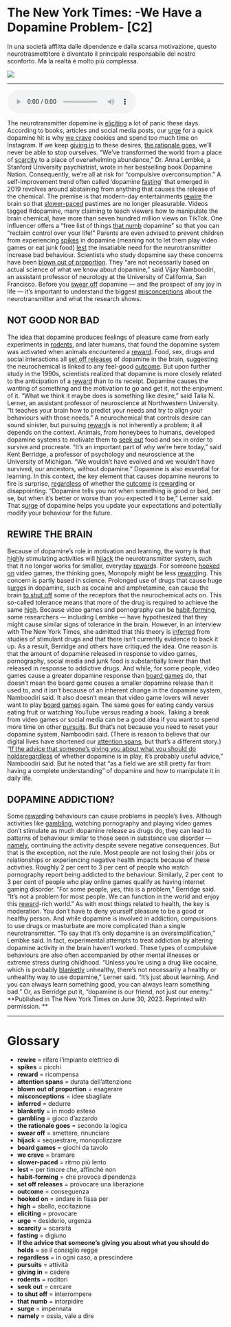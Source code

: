 # The New York Times: -We Have a  Dopamine Problem-   [C2]

In una società afflitta dalle dipendenze e dalla scarsa motivazione, questo neurotrasmettitore è diventato il principale responsabile del nostro sconforto. Ma la realtà è molto più complessa.

![](The%20New%20York%20Times%20-We%20Have%20a%20%20Dopamine%20Problem-.jpg)

--------------

<div>
<audio controls autoplay>
    <source src="https:/raw.githubusercontent.com/dartie/speakup/main/2024-04/The%20New%20York%20Times%20-We%20Have%20a%20%20Dopamine%20Problem-.mp3" type="audio/mpeg">
</audio>
</div>


The neurotransmitter dopamine is [eliciting](## "provocare") a lot of panic these days. According to books, articles and social media posts, our [urge](## "desiderio, urgenza") for a quick dopamine hit is why [we crave](## "bramare") cookies and spend too much time on Instagram. If we keep [giving in](## "cedere") to these desires, [the rationale goes](## "secondo la logica"), we’ll never be able to stop ourselves.
“We’ve transformed the world from a place of [scarcity](## "scarsità") to a place of overwhelming abundance,” Dr. Anna Lembke, a Stanford University psychiatrist, wrote in her bestselling book Dopamine Nation. Consequently, we’re all at risk for “compulsive overconsumption.”
A self-improvement trend often called ‘dopamine [fasting](## "digiuno")’ that emerged in 2019 revolves around abstaining from anything that causes the release of the chemical. The premise is that modern-day entertainments [rewire](## "rifare l’impianto elettrico di") the brain so that [slower-paced](## "ritmo più lento") pastimes are no longer pleasurable.
Videos tagged #dopamine, many claiming to teach viewers how to manipulate the brain chemical, have more than seven hundred million views on TikTok. One influencer offers a “free list of things [that numb](## "intorpidire") dopamine” so that you can “reclaim control over your life!”
Parents are even advised to prevent children from experiencing [spikes](## "picchi") in dopamine (meaning not to let them play video games or eat junk food) [lest](## "per timore che, affinché non") the insatiable need for the neurotransmitter increase bad behaviour.
Scientists who study dopamine say these concerns have been [blown out of proportion](## "esagerare"). They “are not necessarily based on actual science of what we know about dopamine,” said Vijay Namboodiri, an assistant professor of neurology at the University of California, San Francisco.
Before you [swear off](## "smettere, rinunciare") dopamine — and the prospect of any joy in life — it’s important to understand the biggest [misconceptions](## "idee sbagliate") about the neurotransmitter and what the research shows.

## NOT GOOD NOR BAD
The idea that dopamine produces feelings of pleasure came from early experiments in [rodents](## "roditori"), and later humans, that found the dopamine system was activated when animals encountered a [reward](## "ricompensa"). Food, sex, drugs and social interactions all [set off releases](## "provocare una liberazione") of dopamine in the brain, suggesting the neurochemical is linked to any feel-good [outcome](## "conseguenza").
But upon further study in the 1990s, scientists realized that dopamine is more closely related to the anticipation of a [reward](## "ricompensa") than to its receipt. Dopamine causes the wanting of something and the motivation to go and get it, not the enjoyment of it.
“What we think it maybe does is something like desire,” said Talia N. Lerner, an assistant professor of neuroscience at Northwestern University. “It teaches your brain how to predict your needs and try to align your behaviours with those needs.”
A neurochemical that controls desire can sound sinister, but pursuing [reward](## "ricompensa")s is not inherently a problem; it all depends on the context. Animals, from honeybees to humans, developed dopamine systems to motivate them to [seek out](## "cercare") food and sex in order to survive and procreate.
“It’s an important part of why we’re here today,” said Kent Berridge, a professor of psychology and neuroscience at the University of Michigan. “We wouldn’t have evolved and we wouldn’t have survived, our ancestors, without dopamine.”
Dopamine is also essential for learning. In this context, the key element that causes dopamine neurons to fire is surprise, [regardless](## "in ogni caso, a prescindere") of whether the [outcome](## "conseguenza") is [reward](## "ricompensa")ing or disappointing.
“Dopamine tells you not when something is good or bad, per se, but when it’s better or worse than you expected it to be,” Lerner said. That s[urge](## "desiderio, urgenza") of dopamine helps you update your expectations and potentially modify your behaviour for the future.

## REWIRE THE BRAIN
Because of dopamine’s role in motivation and learning, the worry is that [high](## "sballo, eccitazione")ly stimulating activities will [hijack](## "sequestrare, monopolizzare") the neurotransmitter system, such that it no longer works for smaller, everyday [reward](## "ricompensa")s. For someone [hooked on](## "andare in fissa per") video games, the thinking goes, Monopoly might be less [reward](## "ricompensa")ing.
This concern is partly based in science. Prolonged use of drugs that cause huge s[urge](## "desiderio, urgenza")s in dopamine, such as cocaine and amphetamine, can cause the brain [to shut off](## "interrompere") some of the receptors that the neurochemical acts on. This so-called tolerance means that more of the drug is required to achieve the same [high](## "sballo, eccitazione").
Because video games and pornography can be [habit-forming](## "che provoca dipendenza"), some researchers — including Lembke — have hypothesized that they might cause similar signs of tolerance in the brain. However, in an interview with The New York Times, she admitted that this theory is [inferred](## "dedurre") from studies of stimulant drugs and that there isn’t currently evidence to back it up.
As a result, Berridge and others have critiqued the idea. One reason is that the amount of dopamine released in response to video games, pornography, social media and junk food is substantially lower than that released in response to addictive drugs.
And while, for some people, video games cause a greater dopamine response than [board games](## "giochi da tavolo") do, that doesn’t mean the board game causes a smaller dopamine release than it used to, and it isn’t because of an inherent change in the dopamine system, Namboodiri said. It also doesn’t mean that video game lovers will never want to play [board games](## "giochi da tavolo") again. The same goes for eating candy versus eating fruit or watching YouTube versus reading a book.
Taking a break from video games or social media can be a good idea if you want to spend more time on other [pursuits](## "attività"). But that’s not because you need to reset your dopamine system, Namboodiri said. (There is reason to believe that our digital lives have shortened our [attention spans](## "durata dell’attenzione"), but that’s a different story.)
“[If the advice that someone’s giving you about what you should do holds](## "se il consiglio regge")[regardless](## "in ogni caso, a prescindere") of whether dopamine is in play, it’s probably useful advice,” Namboodiri said. But he noted that “as a field we are still pretty far from having a complete understanding” of dopamine and how to manipulate it in daily life.

## DOPAMINE ADDICTION?
Some [reward](## "ricompensa")ing behaviours can cause problems in people’s lives. Although activities like [gambling](## "gioco d’azzardo"), watching pornography and playing video games don’t stimulate as much dopamine release as drugs do, they can lead to patterns of behaviour similar to those seen in substance use disorder — [namely](## "ossia, vale a dire"), continuing the activity despite severe negative consequences.
But that is the exception, not the rule. Most people are not losing their jobs or relationships or experiencing negative health impacts because of these activities. Roughly 2 per cent to 3 per cent of people who watch pornography report being addicted to the behaviour. Similarly, 2 per cent  to 3 per cent of people who play online games qualify as having internet gaming disorder.
“For some people, yes, this is a problem,” Berridge said. “It’s not a problem for most people. We can function in the world and enjoy this [reward](## "ricompensa")-rich world.” As with most things related to health, the key is moderation. You don’t have to deny yourself pleasure to be a good or healthy person.
And while dopamine is involved in addiction, compulsions to use drugs or masturbate are more complicated than a single neurotransmitter. “To say that it’s only dopamine is an oversimplification,” Lembke said.
In fact, experimental attempts to treat addiction by altering dopamine activity in the brain haven’t worked. These types of compulsive behaviours are also often accompanied by other mental illnesses or extreme stress during childhood.
“Unless you’re using a drug like cocaine, which is probably [blanketly](## "in modo esteso") unhealthy, there’s not necessarily a healthy or unhealthy way to use dopamine,” Lerner said. “It’s just about learning. And you can always learn something good, you can always learn something bad.”
Or, as Berridge put it, “dopamine is our friend, not just our enemy.”  
**Published in The New York Times on June 30, 2023. Reprinted with permission. **

--------------

<div style = "display:block; clear:both; page-break-after:always;"></div>

# Glossary
* **rewire** = rifare l’impianto elettrico di
* **spikes** = picchi
* **reward** = ricompensa
* **attention spans** = durata dell’attenzione
* **blown out of proportion** = esagerare
* **misconceptions** = idee sbagliate
* **inferred** = dedurre
* **blanketly** = in modo esteso
* **gambling** = gioco d’azzardo
* **the rationale goes** = secondo la logica
* **swear off** = smettere, rinunciare
* **hijack** = sequestrare, monopolizzare
* **board games** = giochi da tavolo
* **we crave** = bramare
* **slower-paced** = ritmo più lento
* **lest** = per timore che, affinché non
* **habit-forming** = che provoca dipendenza
* **set off releases** = provocare una liberazione
* **outcome** = conseguenza
* **hooked on** = andare in fissa per
* **high** = sballo, eccitazione
* **eliciting** = provocare
* **urge** = desiderio, urgenza
* **scarcity** = scarsità
* **fasting** = digiuno
* **If the advice that someone’s giving you about what you should do holds** = se il consiglio regge
* **regardless** = in ogni caso, a prescindere
* **pursuits** = attività
* **giving in** = cedere
* **rodents** = roditori
* **seek out** = cercare
* **to shut off** = interrompere
* **that numb** = intorpidire
* **surge** = impennata
* **namely** = ossia, vale a dire
